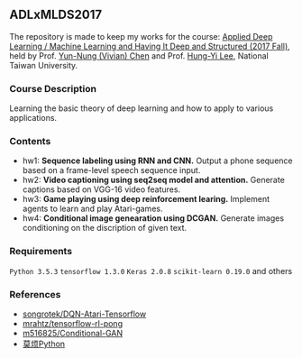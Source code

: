 ## ADLxMLDS2017
The repository is made to keep my works for the course: [Applied Deep Learning / Machine Learning and Having It Deep and Structured (2017 Fall)](https://www.csie.ntu.edu.tw/~yvchen/f106-adl/index.html), held by Prof. [Yun-Nung (Vivian) Chen](https://www.csie.ntu.edu.tw/~yvchen/) and Prof. [Hung-Yi Lee](http://speech.ee.ntu.edu.tw/~tlkagk/), National Taiwan University.
### Course Description
Learning the basic theory of deep learning and how to apply to various applications.

### Contents
- hw1: **Sequence labeling using RNN and CNN.** Output a phone sequence based on a frame-level speech sequence input.
- hw2: **Video captioning using seq2seq model and attention.** Generate captions based on VGG-16 video features.
- hw3: **Game playing using deep reinforcement learing.** Implement agents to learn and play Atari-games.
- hw4: **Conditional image genearation using DCGAN.** Generate images conditioning on the discription of given text.

### Requirements
`Python 3.5.3` 
`tensorflow 1.3.0` 
`Keras 2.0.8`
`scikit-learn 0.19.0` 
and others

### References
- [songrotek/DQN-Atari-Tensorflow](https://github.com/songrotek/DQN-Atari-Tensorflow)
- [mrahtz/tensorflow-rl-pong](https://github.com/mrahtz/tensorflow-rl-pong)
- [m516825/Conditional-GAN](https://github.com/m516825/Conditional-GAN)
- [莫烦Python](https://morvanzhou.github.io/)
